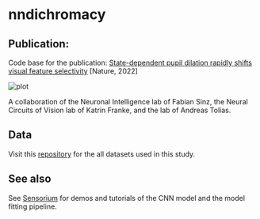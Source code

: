 # nndichromacy

## Publication:
Code base for the publication:
[State-dependent pupil dilation rapidly shifts
visual feature selectivity](https://www.nature.com/articles/s41586-022-05270-3) [Nature, 2022]


![plot](./figures/Fig1.png)

A collaboration of the Neuronal Intelligence lab of Fabian Sinz, the Neural Circuits of Vision lab of Katrin Franke, and the lab of Andreas Tolias.



## Data
Visit this [repository](https://gin.g-node.org/cajal/Franke_Willeke_2022) for the all datasets used in this study.

## See also

See [Sensorium](https://github.com/sinzlab/sensorium) for demos and tutorials of the CNN model and the model fitting pipeline.